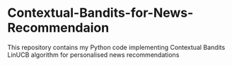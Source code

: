 # Contextual-Bandits-for-News-Recommendaion
This repository contains my Python code implementing Contextual Bandits LinUCB algorithm for personalised news recommendations
